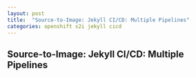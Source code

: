 ```yaml
---
layout: post
title:  "Source-to-Image: Jekyll CI/CD: Multiple Pipelines"
categories: openshift s2i jekyll cicd
---
```


Source-to-Image: Jekyll CI/CD: Multiple Pipelines
-------------------------------------------------
